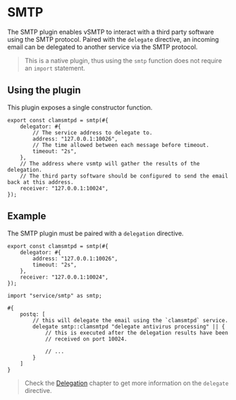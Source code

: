 # SMTP

The SMTP plugin enables vSMTP to interact with a third party software using the SMTP protocol.
Paired with the `delegate` directive, an incoming email can be delegated to another service via the SMTP protocol.

> This is a native plugin, thus using the `smtp` function does not require an `import` statement.

## Using the plugin

This plugin exposes a single constructor function.

```rust,ignore
export const clamsmtpd = smtp(#{
    delegator: #{
        // The service address to delegate to.
        address: "127.0.0.1:10026",
        // The time allowed between each message before timeout.
        timeout: "2s",
    },
    // The address where vsmtp will gather the results of the delegation.
    // The third party software should be configured to send the email back at this address.
    receiver: "127.0.0.1:10024",
});
```

## Example

The SMTP plugin must be paired with a `delegation` directive.

```rust,ignore
export const clamsmtpd = smtp(#{
    delegator: #{
        address: "127.0.0.1:10026",
        timeout: "2s",
    },
    receiver: "127.0.0.1:10024",
});
```

```rust,ignore
import "service/smtp" as smtp;

#{
    postq: [
        // this will delegate the email using the `clamsmtpd` service.
        delegate smtp::clamsmtpd "delegate antivirus processing" || {
            // this is executed after the delegation results have been
            // received on port 10024.

            // ...
        }
    ]
}
```

> Check the [Delegation](../../filtering/delegation.md) chapter to get more information on the `delegate` directive.
